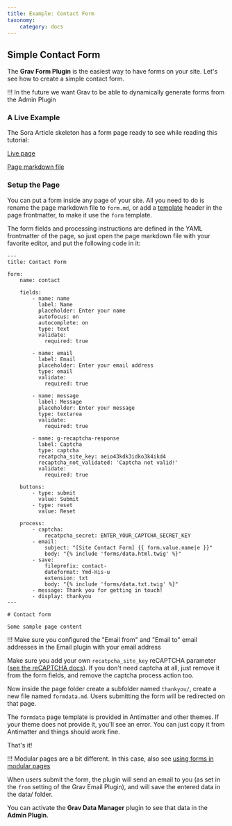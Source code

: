 ```yaml
---
title: Example: Contact Form
taxonomy:
    category: docs
---
```


## Simple Contact Form

The **Grav Form Plugin** is the easiest way to have forms on your site. Let's see how to create a simple contact form.

!!! In the future we want Grav to be able to dynamically generate forms from the Admin Plugin

### A Live Example

The Sora Article skeleton has a form page ready to see while reading this tutorial:

[Live page](http://demo.getgrav.org/soraarticle-skeleton/contact)

[Page markdown file](https://raw.githubusercontent.com/getgrav/grav-skeleton-soraarticle-blog/develop/pages/03.contact/form.md)

### Setup the Page

You can put a form inside any page of your site. All you need to do is rename the page markdown file to `form.md`, or add a [template](../../content/headers#template) header in the page frontmatter, to make it use the `form` template.

The form fields and processing instructions are defined in the YAML frontmatter of the page, so just open the page markdown file with your favorite editor, and put the following code in it:

```
---
title: Contact Form

form:
    name: contact

    fields:
        - name: name
          label: Name
          placeholder: Enter your name
          autofocus: on
          autocomplete: on
          type: text
          validate:
            required: true

        - name: email
          label: Email
          placeholder: Enter your email address
          type: email
          validate:
            required: true

        - name: message
          label: Message
          placeholder: Enter your message
          type: textarea
          validate:
            required: true

        - name: g-recaptcha-response
          label: Captcha
          type: captcha
          recatpcha_site_key: aeio43kdk3idko3k4ikd4
          recaptcha_not_validated: 'Captcha not valid!'
          validate:
            required: true

    buttons:
        - type: submit
          value: Submit
        - type: reset
          value: Reset

    process:
        - captcha:
            recatpcha_secret: ENTER_YOUR_CAPTCHA_SECRET_KEY
        - email:
            subject: "[Site Contact Form] {{ form.value.name|e }}"
            body: "{% include 'forms/data.html.twig' %}"
        - save:
            fileprefix: contact-
            dateformat: Ymd-His-u
            extension: txt
            body: "{% include 'forms/data.txt.twig' %}"
        - message: Thank you for getting in touch!
        - display: thankyou
---

# Contact form

Some sample page content
```

!!! Make sure you configured the "Email from" and "Email to" email addresses in the Email plugin with your email address

Make sure you add your own `recatpcha_site_key` reCAPTCHA parameter ([see the reCAPTCHA docs](https://developers.google.com/recaptcha/docs/start)). If you don't need captcha at all, just remove it from the form fields, and remove the captcha process action too.

Now inside the page folder create a subfolder named `thankyou/`, create a new file named `formdata.md`. Users submitting the form will be redirected on that page.

The `formdata` page template is provided in Antimatter and other themes. If your theme does not provide it, you'll see an error. You can just copy it from Antimatter and things should work fine.

That's it!

!!! Modular pages are a bit different. In this case, also see [using forms in modular pages](http://learn.getgrav.org/advanced/forms#using-forms-in-modular-pages)

When users submit the form, the plugin will send an email to you (as set in the `from` setting of the Grav Email Plugin), and will save the entered data in the data/ folder.

You can activate the **Grav Data Manager** plugin to see that data in the **Admin Plugin**.
